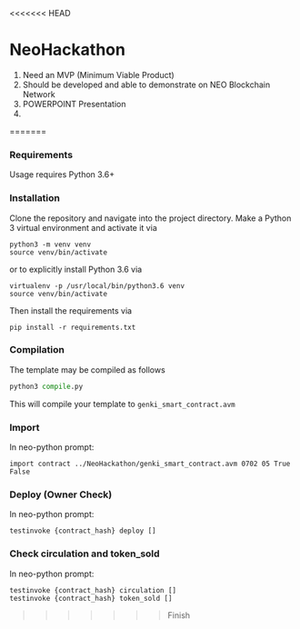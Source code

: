 <<<<<<< HEAD
# NeoHackathon

1. Need an MVP (Minimum Viable Product)
2. Should be developed and able to demonstrate on NEO Blockchain Network
3. POWERPOINT Presentation
4.
=======
### Requirements

Usage requires Python 3.6+

### Installation

Clone the repository and navigate into the project directory.
Make a Python 3 virtual environment and activate it via

```shell
python3 -m venv venv
source venv/bin/activate
```

or to explicitly install Python 3.6 via

```shell
virtualenv -p /usr/local/bin/python3.6 venv
source venv/bin/activate
```

Then install the requirements via

```shell
pip install -r requirements.txt
```

### Compilation

The template may be compiled as follows

```python
python3 compile.py
```

This will compile your template to `genki_smart_contract.avm`

### Import

In neo-python prompt:

```neo-python
import contract ../NeoHackathon/genki_smart_contract.avm 0702 05 True False
```

### Deploy (Owner Check)

In neo-python prompt:

```neo-python
testinvoke {contract_hash} deploy []
```

### Check circulation and token_sold

In neo-python prompt:

```neo-python
testinvoke {contract_hash} circulation []
testinvoke {contract_hash} token_sold []
```
>>>>>>> Finish
